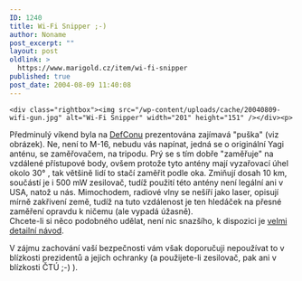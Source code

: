 ```yaml
---
ID: 1240
title: Wi-Fi Snipper ;-)
author: Noname
post_excerpt: ""
layout: post
oldlink: >
  https://www.marigold.cz/item/wi-fi-snipper
published: true
post_date: 2004-08-09 11:40:08
---
```

	<div class="rightbox"><img src="/wp-content/uploads/cache/20040809-wifi-gun.jpg" alt="Wi-Fi Snipper" width="201" height="151" /></div><p>
Předminulý víkend byla na <a href="http://www.defcon.org/html/defcon-12/dc-12-index.html">DefConu</a> prezentována zajímavá "puška" (viz obrázek). Ne, není to M-16, nebudu vás napínat, jedná se o originální Yagi anténu, se zaměřovačem, na tripodu. Prý se s tím dobře "zaměřuje" na vzdálené přístupové body, ovšem protože tyto antény mají vyzařovací úhel okolo 30° , tak většině lidí to stačí zaměřit podle oka. Zmiňují dosah 10 km, součástí je i 500 mW zesilovač, tudíž použití této antény není legální ani v USA, natož u nás. Mimochodem, radiové vlny se nešíří jako laser, opisují mírně zakřivení země, tudíž na tuto vzdálenost je ten hledáček na přesné zaměření opravdu k ničemu (ale vypadá úžasně).<br/>Chcete-li si něco podobného udělat, není nic snazšího, k dispozici je <a href="http://www.shmoocon.org/sniperyagi/">velmi detailní návod</a>.</p>
<p>
V zájmu zachování vaší bezpečnosti vám však doporučuji nepoužívat to v blízkosti prezidentů a jejich ochranky (a použijete-li zesilovač, pak ani v blízkosti ČTÚ ;-) ).</p>
